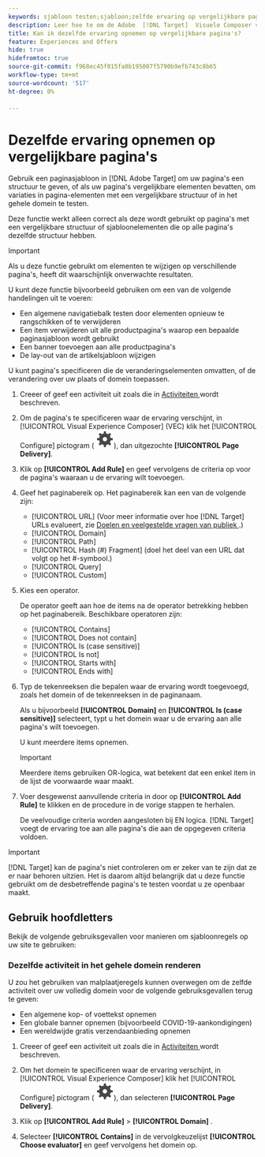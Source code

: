 ```yaml
---
keywords: sjabloon testen;sjabloon;zelfde ervaring op vergelijkbare pagina's;sjabloontest
description: Leer hoe te om de Adobe  [!DNL Target]  Visuele Composer van de Ervaring (VEC) te gebruiken om de zelfde ervaring op veelvoudige pagina's te omvatten die gelijkaardig gestructureerd zijn of de zelfde malplaatjeelementen bevatten.
title: Kan ik dezelfde ervaring opnemen op vergelijkbare pagina's?
feature: Experiences and Offers
hide: true
hidefromtoc: true
source-git-commit: f968ec45f015fa0b195007f5790b9efb743c8b65
workflow-type: tm+mt
source-wordcount: '517'
ht-degree: 0%

---
```


# Dezelfde ervaring opnemen op vergelijkbare pagina&#39;s

Gebruik een paginasjabloon in [!DNL Adobe Target] om uw pagina&#39;s een structuur te geven, of als uw pagina&#39;s vergelijkbare elementen bevatten, om variaties in pagina-elementen met een vergelijkbare structuur of in het gehele domein te testen.

Deze functie werkt alleen correct als deze wordt gebruikt op pagina&#39;s met een vergelijkbare structuur of sjabloonelementen die op alle pagina&#39;s dezelfde structuur hebben.

>[!IMPORTANT]
>
>Als u deze functie gebruikt om elementen te wijzigen op verschillende pagina&#39;s, heeft dit waarschijnlijk onverwachte resultaten.

U kunt deze functie bijvoorbeeld gebruiken om een van de volgende handelingen uit te voeren:

* Een algemene navigatiebalk testen door elementen opnieuw te rangschikken of te verwijderen
* Een item verwijderen uit alle productpagina&#39;s waarop een bepaalde paginasjabloon wordt gebruikt
* Een banner toevoegen aan alle productpagina&#39;s
* De lay-out van de artikelsjabloon wijzigen

U kunt pagina&#39;s specificeren die de veranderingselementen omvatten, of de verandering over uw plaats of domein toepassen.

1. Creeer of geef een activiteit uit zoals die in [ Activiteiten ](/help/main/c-activities/activities.md#concept_D317A95A1AB54674BA7AB65C7985BA03) wordt beschreven.

1. Om de pagina&#39;s te specificeren waar de ervaring verschijnt, in [!UICONTROL Visual Experience Composer] (VEC) klik het [!UICONTROL Configure] pictogram ( ![ vormt pictogram ](/help/main/assets/icons/Setting.svg)), dan uitgezochte **[!UICONTROL Page Delivery]**.

1. Klik op **[!UICONTROL Add Rule]** en geef vervolgens de criteria op voor de pagina&#39;s waaraan u de ervaring wilt toevoegen.

1. Geef het paginabereik op. Het paginabereik kan een van de volgende zijn:

   * [!UICONTROL URL] (Voor meer informatie over hoe [!DNL Target] URLs evalueert, zie [ Doelen en veelgestelde vragen van publiek ](/help/main/c-target/c-troubleshooting-targets-and-audiences/troubleshooting-targets-and-audiences.md).)
   * [!UICONTROL Domain]
   * [!UICONTROL Path]
   * [!UICONTROL Hash (#) Fragment] (doel het deel van een URL dat volgt op het #-symbool.)
   * [!UICONTROL Query]
   * [!UICONTROL Custom]

1. Kies een operator.

   De operator geeft aan hoe de items na de operator betrekking hebben op het paginabereik. Beschikbare operatoren zijn:

   * [!UICONTROL Contains]
   * [!UICONTROL Does not contain]
   * [!UICONTROL Is (case sensitive)]
   * [!UICONTROL Is not]
   * [!UICONTROL Starts with]
   * [!UICONTROL Ends with]

1. Typ de tekenreeksen die bepalen waar de ervaring wordt toegevoegd, zoals het domein of de tekenreeksen in de paginanaam.

   Als u bijvoorbeeld **[!UICONTROL Domain]** en **[!UICONTROL Is (case sensitive)]** selecteert, typt u het domein waar u de ervaring aan alle pagina&#39;s wilt toevoegen.

   U kunt meerdere items opnemen.

   >[!IMPORTANT]
   >
   >Meerdere items gebruiken OR-logica, wat betekent dat een enkel item in de lijst de voorwaarde waar maakt.

1. Voer desgewenst aanvullende criteria in door op **[!UICONTROL Add Rule]** te klikken en de procedure in de vorige stappen te herhalen.

   De veelvoudige criteria worden aangesloten bij EN logica. [!DNL Target] voegt de ervaring toe aan alle pagina&#39;s die aan de opgegeven criteria voldoen.

>[!IMPORTANT]
>
> [!DNL Target] kan de pagina&#39;s niet controleren om er zeker van te zijn dat ze er naar behoren uitzien. Het is daarom altijd belangrijk dat u deze functie gebruikt om de desbetreffende pagina&#39;s te testen voordat u ze openbaar maakt.

## Gebruik hoofdletters

Bekijk de volgende gebruiksgevallen voor manieren om sjabloonregels op uw site te gebruiken:

### Dezelfde activiteit in het gehele domein renderen

U zou het gebruiken van malplaatjeregels kunnen overwegen om de zelfde activiteit over uw volledig domein voor de volgende gebruiksgevallen terug te geven:

* Een algemene kop- of voettekst opnemen
* Een globale banner opnemen (bijvoorbeeld COVID-19-aankondigingen)
* Een wereldwijde gratis verzendaanbieding opnemen

1. Creeer of geef een activiteit uit zoals die in [ Activiteiten ](/help/main/c-activities/activities.md#concept_D317A95A1AB54674BA7AB65C7985BA03) wordt beschreven.

1. Om het domein te specificeren waar de ervaring verschijnt, in [!UICONTROL Visual Experience Composer] klik het [!UICONTROL Configure] pictogram ( ![ vormt pictogram ](/help/main/assets/icons/Setting.svg)), dan selecteren **[!UICONTROL Page Delivery]**.

1. Klik op **[!UICONTROL Add Rule]** > **[!UICONTROL Domain]** .

1. Selecteer **[!UICONTROL Contains]** in de vervolgkeuzelijst **[!UICONTROL Choose evaluator]** en geef vervolgens het domein op.
